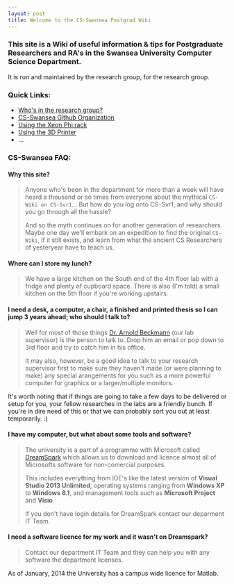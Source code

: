 ```yaml
---
layout: post
title: Welcome to the CS-Swansea Postgrad Wiki
---
```


### This site is a Wiki of useful information & tips for Postgraduate Researchers and RA's in the Swansea University Computer Science Department. 

It is run and maintained by the research group, for the research group. 

### Quick Links:

* [Who's in the research group?](http://cs-swansea.github.io/who-are-we/)
* [CS-Swansea Github Organization](https://github.com/CS-Swansea/)
* [Using the Xeon Phi rack](http://cs-swansea.github.io/pages/11-using-the-xeon-phi/)
* [Using the 3D Printer](http://cs-swansea.github.io/pages/22-using-the-3d-printer/)
* ...

### CS-Swansea FAQ:

#### Why this site?

> Anyone who's been in the department for more than a week will have heard a thousand or so times from everyone about the mythical `CS-Wiki on CS-Svr1`... But how do you log onto CS-Svr1, and why should you go through all the hassle?
>
> And so the myth continues on for another generation of researchers. Maybe one day we'll embark on an expedition to find the original `CS-Wiki`, if it still exists, and learn from what the ancient CS Researchers of yesteryear have to teach us.

#### Where can I store my lunch? 

> We have a large kitchen on the South end of the 4th floor lab with a fridge and plenty of cupboard space. 
> There is also (I'm told) a small kitchen on the 5th floor if you're working upstairs.

#### I need a desk, a computer, a chair, a finished and printed thesis so I can jump 3 years ahead; who should I talk to?

> Well for most of those things [Dr. Arnold Beckmann](mailto:a.beckmann@swansea.ac.uk) (our lab supervisor) is the person to talk to. Drop him an email or pop down to 3rd floor and try to catch him in his office.
>
> It may also, however, be a good idea to talk to your research supervisor first to make sure they haven't made (or were planning to make) any special arangements for you such as a more powerful computer for graphics or a larger/multiple monitors.

<p class="message">
	It's worth noting that if things are going to take a few days to be delivered or setup for you, your fellow researches in the labs are a friendly bunch. If you're in dire need of this or that we can probably sort you out at least temporarily. :)
</p>

#### I have my computer, but what about some tools and software?

> The university is a part of a programme with Microsoft called [DreamSpark](http://e5.onthehub.com/WebStore/ProductsByMajorVersionList.aspx?ws=03824815-ecfc-e111-bd05-f04da23e67f6&vsro=8&JSEnabled=1) which allows us to download and licence almost all of Microsofts software for non-comercial purposes. 
>
> This includes everything from IDE's like the latest version of **Visual Studio 2013 Unlimited**, operating systems ranging from **Windows XP** to **Windows 8.1**, and management tools such as **Microsoft Project** and **Visio**.
>
> If you don't have login details for DreamSpark contact our deparment IT Team.

#### I need a software licence for my work and it wasn't on Dreamspark?

>  Contact our department IT Team and they can help you with any software the department licenses.

<p class="message">
	As of January, 2014 the University has a campus wide licence for Matlab.
</p>
